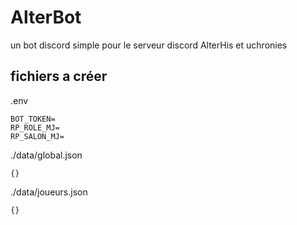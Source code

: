 # AlterBot
un bot discord simple pour le serveur discord AlterHis et uchronies

## fichiers a créer
.env

    BOT_TOKEN=
    RP_ROLE_MJ=
    RP_SALON_MJ=
./data/global.json

    {}
./data/joueurs.json

    {}
